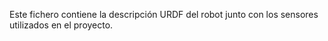 Este fichero contiene la descripción URDF del robot junto con los sensores utilizados en el proyecto.
